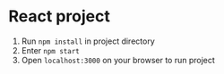 # React project

1. Run `npm install` in project directory
2. Enter `npm start`
3. Open `localhost:3000` on your browser to run project
